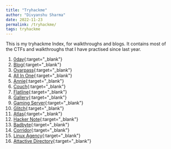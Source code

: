 ```yaml
---
title: "Tryhackme"
author: "Divyanshu Sharma"
date: 2022-11-23
permalink: /tryhackme/
tags: tryhackme
---
```


This is my tryhackme Index, for walkthroughs and blogs. It contains most of the CTFs and walkthroughs that I have practised since last year.

1. [0day](https://divu050704.github.io/blog/tryhackme/0day){:target="\_blank"}
2. [Blog](https://divu050704.github.io/blog/tryhackme/blog){:target="\_blank"}
3. [Ovarpass](https://divu050704.github.io/blog/tryhackme/overpass){:target="\_blank"}
4. [All In One](https://divu050704.github.io/blog/tryhackme/all-in-one){:target="\_blank"}
5. [Annie](https://divu050704.github.io/blog/tryhackme/annie){:target="\_blank"}
6. [Couch](https://divu050704.github.io/blog/tryhackme/couch){:target="\_blank"}
7. [Flatline](https://divu050704.github.io/blog/tryhackme/flatline){:target="\_blank"}
8. [Gallery](https://divu050704.github.io/blog/tryhackme/gallery666){:target="\_blank"}
9. [Gaming Server](https://divu050704.github.io/blog/tryhackme/gaming-server){:target="\_blank"}
10. [Glitch](https://divu050704.github.io/blog/tryhackme/glitch){:target="\_blank"}
11. [Atlas](https://divu050704.github.io/blog/tryhackme/atlas){:target="\_blank"}
12. [Hacker Note](https://divu050704.github.io/blog/tryhackme/hacker-note){:target="\_blank"}
13. [Badbyte](https://divu050704.github.io/blog/tryhackme/badbyte){:target="\_blank"}
14. [Corridor](https://divu050704.github.io/blog/tryhackme/corridor){:target="\_blank"}
15. [Linux Agency](https://divu050704.github.io/blog/tryhackme/linux-agency){:target="\_blank"}
16. [Attactive Directory](https://divu050704.github.io/blog/tryhackme/attacktiveDirectory){:target="\_blank"}
